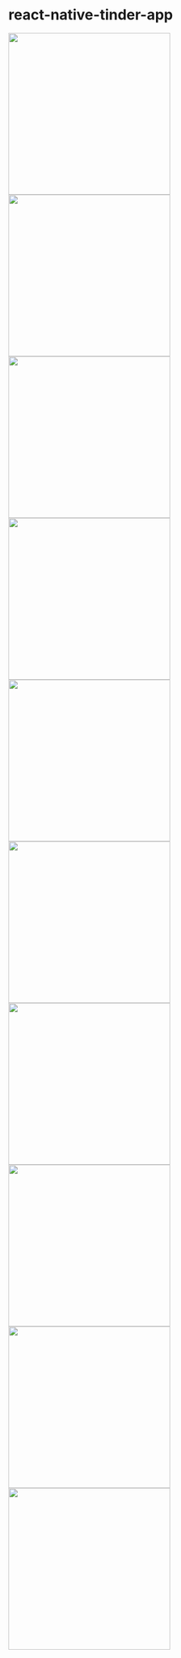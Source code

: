 # react-native-tinder-app

<img src="https://github.com/vezhdelit/react-native-tinder-app/assets/57722783/5d297faa-5f84-45c7-b93b-007957be49b5" width="320">
<img src="https://github.com/vezhdelit/react-native-tinder-app/assets/57722783/851d9bf3-2993-43e1-81f4-435aa82f5191" width="320">
<img src="https://github.com/vezhdelit/react-native-tinder-app/assets/57722783/508b8895-b647-4ddd-8841-1f6e994cffb9" width="320">
<img src="https://github.com/vezhdelit/react-native-tinder-app/assets/57722783/c96f0de4-e51a-4021-bc3a-9404d3883f00" width="320">

<img src="https://github.com/vezhdelit/react-native-tinder-app/assets/57722783/3f272470-ee9c-426b-b1e6-919835afaf61" width="320">
<img src="https://github.com/vezhdelit/react-native-tinder-app/assets/57722783/8e6190e0-f861-4899-8c23-4e6a29a16b09" width="320">
<img src="https://github.com/vezhdelit/react-native-tinder-app/assets/57722783/642b87ee-7e19-4bf4-966f-f0f782f9e75f" width="320">
<img src="https://github.com/vezhdelit/react-native-tinder-app/assets/57722783/3814bee9-91eb-42c6-bd28-2d0c2e26ba3e" width="320">

<img src="https://github.com/vezhdelit/react-native-tinder-app/assets/57722783/fb89bd17-1d7b-448d-af15-86e2c47b8c1c" width="320">
<img src="https://github.com/vezhdelit/react-native-tinder-app/assets/57722783/7fb908c9-ff38-484b-80cd-b3c8ac2b67f9" width="320">

